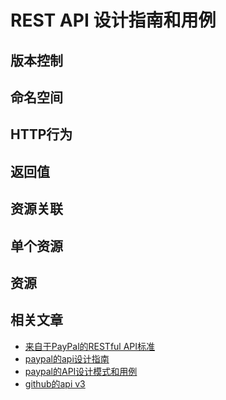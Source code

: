 # REST API 设计指南和用例

## 版本控制

## 命名空间

## HTTP行为

## 返回值

## 资源关联

## 单个资源

## 资源

## 相关文章
* [来自于PayPal的RESTful API标准](https://segmentfault.com/a/1190000005924733#articleHeader2)
* [paypal的api设计指南](https://github.com/paypal/api-standards/blob/master/api-style-guide.md)
* [paypal的API设计模式和用例](https://github.com/paypal/api-standards/blob/master/patterns.md)
* [github的api v3](https://developer.github.com/v3/)
